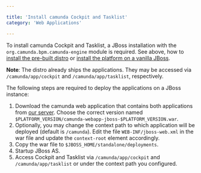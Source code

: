 ```yaml
---

title: 'Install camunda Cockpit and Tasklist'
category: 'Web Applications'

---
```



To install camunda Cockpit and Tasklist, a JBoss installation with the `org.camunda.bpm.camunda-engine` module is required.
See above, how to [install the pre-built distro](ref:#bpm-platform-install-the-pre-built-distro) or [install the platform on a vanilla JBoss](ref:#bpm-platform-install-the-platform-on-a-vanilla-jboss).

**Note**: The distro already ships the applications. They may be accessed via `/camunda/app/cockpit` and `/camunda/app/tasklist`, respectively.

The following steps are required to deploy the applications on a JBoss instance:

1.  Download the camunda web application that contains both applications from [our server](https://app.camunda.com/nexus/content/groups/public/org/camunda/bpm/webapp/camunda-webapp-jboss/).
    Choose the correct version named `$PLATFORM_VERSION/camunda-webapp-jboss-$PLATFORM_VERSION.war`.
2.  Optionally, you may change the context path to which application will be deployed (default is `/camunda`).
    Edit the file `WEB-INF/jboss-web.xml` in the war file and update the `context-root` element accordingly.
2.  Copy the war file to `$JBOSS_HOME/standalone/deployments`.
3.  Startup JBoss AS.
4.  Access Cockpit and Tasklist via `/camunda/app/cockpit` and `/camunda/app/tasklist` or under the context path you configured.